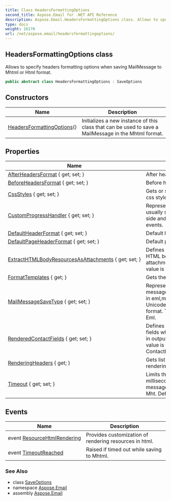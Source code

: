 ```yaml
---
title: Class HeadersFormattingOptions
second_title: Aspose.Email for .NET API Reference
description: Aspose.Email.HeadersFormattingOptions class. Allows to specify headers formatting options when saving MailMessage to Mhtml or Html format
type: docs
weight: 16170
url: /net/aspose.email/headersformattingoptions/
---
```

## HeadersFormattingOptions class

Allows to specify headers formatting options when saving MailMessage to Mhtml or Html format.

```csharp
public abstract class HeadersFormattingOptions : SaveOptions
```

## Constructors

| Name | Description |
| --- | --- |
| [HeadersFormattingOptions](headersformattingoptions/)() | Initializes a new instance of this class that can be used to save a MailMessage in the Mhtml format. |

## Properties

| Name | Description |
| --- | --- |
| [AfterHeadersFormat](../../aspose.email/headersformattingoptions/afterheadersformat/) { get; set; } | After headers format. |
| [BeforeHeadersFormat](../../aspose.email/headersformattingoptions/beforeheadersformat/) { get; set; } | Before headers format. |
| [CssStyles](../../aspose.email/headersformattingoptions/cssstyles/) { get; set; } | Gets or sets the additional css styles for the formatter. |
| [CustomProgressHandler](../../aspose.email/saveoptions/customprogresshandler/) { get; set; } | Represents method that usually supplied by calling side and handles progress events. |
| [DefaultHeaderFormat](../../aspose.email/headersformattingoptions/defaultheaderformat/) { get; set; } | Default header line format. |
| [DefaultPageHeaderFormat](../../aspose.email/headersformattingoptions/defaultpageheaderformat/) { get; set; } | Default page header format. |
| [ExtractHTMLBodyResourcesAsAttachments](../../aspose.email/headersformattingoptions/extracthtmlbodyresourcesasattachments/) { get; set; } | Defines whether extract HTML body resources as attachments or not. Default value is false. |
| [FormatTemplates](../../aspose.email/headersformattingoptions/formattemplates/) { get; } | Gets the format templates. |
| [MailMessageSaveType](../../aspose.email/saveoptions/mailmessagesavetype/) { get; set; } | Represents the mail message save type.It can be in eml,msg(ASCII or Unicode),mhtml or html format. The default value is Eml. |
| [RenderedContactFields](../../aspose.email/headersformattingoptions/renderedcontactfields/) { get; set; } | Defines groups of Contact fields which will be included in output mhtml. Default value is ContactFieldsSet.AllExisting. |
| [RenderingHeaders](../../aspose.email/headersformattingoptions/renderingheaders/) { get; } | Gets list of headers for rendering. |
| [Timeout](../../aspose.email/headersformattingoptions/timeout/) { get; set; } | Limits the time in milliseconds of formatting message while saving in Mht. Default value 3 sec. |

## Events

| Name | Description |
| --- | --- |
| event [ResourceHtmlRendering](../../aspose.email/headersformattingoptions/resourcehtmlrendering/) | Provides customization of rendering resources in html. |
| event [TimeoutReached](../../aspose.email/headersformattingoptions/timeoutreached/) | Raised if timed out while saving to Mhtml. |

### See Also

* class [SaveOptions](../saveoptions/)
* namespace [Aspose.Email](../../aspose.email/)
* assembly [Aspose.Email](../../)


